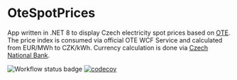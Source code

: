 # OteSpotPrices
App written in .NET 8 to display Czech electricity spot prices based on [OTE](https://www.ote-cr.cz/en/).
The price index is consumed via official OTE WCF Service and calculated from EUR/MWh to CZK/kWh.
Currency calculation is done via [Czech National Bank](https://www.cnb.cz/en/).

![Workflow status badge](https://github.com/martin-david/OteSpotPrices/actions/workflows/build.yml/badge.svg)
[![codecov](https://codecov.io/github/martin-david/OteSpotPrices/graph/badge.svg?token=2K3534OXTC)](https://codecov.io/github/martin-david/OteSpotPrices)
